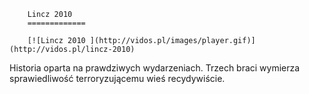 
        Lincz 2010 
        =============
        
        [![Lincz 2010 ](http://vidos.pl/images/player.gif)](http://vidos.pl/lincz-2010)
        
        
 Historia oparta na prawdziwych wydarzeniach. Trzech braci wymierza sprawiedliwość terroryzującemu wieś recydywiście.
    